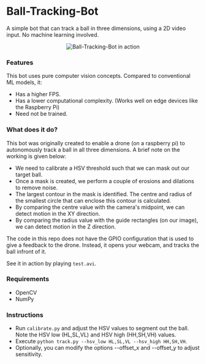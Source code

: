 # Ball-Tracking-Bot
A simple bot that can track a ball in three dimensions, using a 2D video input. No machine learning involved.

<p align="center">
  <img src="/test.gif" alt="Ball-Tracking-Bot in action">
 </p>

### Features
This bot uses pure computer vision concepts. Compared to conventional ML models, it:
- Has a higher FPS.
- Has a lower computational complexity. (Works well on edge devices like the Raspberry Pi)
- Need not be trained.

### What does it do?
This bot was originally created to enable a drone (on a raspberry pi) to autonomously track a ball in all three dimensions. A brief note on the working is given below:

- We need to calibrate a HSV threshold such that we can mask out our target ball.
- Once a mask is created, we perform a couple of erosions and dilations to remove noise.
- The largest contour in the mask is identified. The centre and radius of the smallest circle that can enclose this contour is calculated.
- By comparing the centre value with the camera's midpoint, we can detect motion in the XY direction.
- By comparing the radius value with the guide rectangles (on our image), we can detect motion in the Z direction.

The code in this repo does not have the GPIO configuration that is used to give a feedback to the drone. Instead, it opens your webcam, and tracks the ball infront of it.

See it in action by playing `test.avi`.

### Requirements
- OpenCV
- NumPy

### Instructions
- Run `calibrate.py` and adjust the HSV values to segment out the ball. Note the HSV low (HL,SL,VL) and HSV high (HH,SH,VH) values.
- Execute `python track.py --hsv_low HL,SL,VL --hsv_high HH,SH,VH`.
- Optionally, you can modify the options --offset_x and --offset_y to adjust sensitivity.
